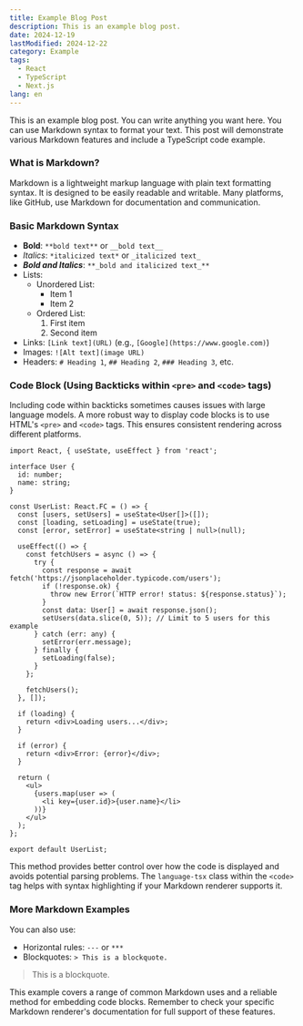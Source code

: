 ```yaml
---
title: Example Blog Post
description: This is an example blog post.
date: 2024-12-19
lastModified: 2024-12-22
category: Example
tags:
  - React
  - TypeScript
  - Next.js
lang: en
---
```


This is an example blog post. You can write anything you want here. You can use Markdown syntax to format your text. This post will demonstrate various Markdown features and include a TypeScript code example.

### What is Markdown?

Markdown is a lightweight markup language with plain text formatting syntax. It is designed to be easily readable and writable. Many platforms, like GitHub, use Markdown for documentation and communication.

### Basic Markdown Syntax

*   **Bold**: `**bold text**` or `__bold text__`
*   *Italics*: `*italicized text*` or `_italicized text_`
*   **_Bold and Italics_**: `**_bold and italicized text_**`
*   Lists:
    *   Unordered List:
        *   Item 1
        *   Item 2
    *   Ordered List:
        1.  First item
        2.  Second item
*   Links: `[Link text](URL)` (e.g., `[Google](https://www.google.com)`)
*   Images: `![Alt text](image URL)`
*   Headers: `# Heading 1`, `## Heading 2`, `### Heading 3`, etc.

### Code Block (Using Backticks within `<pre>` and `<code>` tags)

Including code within backticks sometimes causes issues with large language models. A more robust way to display code blocks is to use HTML's `<pre>` and `<code>` tags. This ensures consistent rendering across different platforms.

```tsx
import React, { useState, useEffect } from 'react';

interface User {
  id: number;
  name: string;
}

const UserList: React.FC = () => {
  const [users, setUsers] = useState<User[]>([]);
  const [loading, setLoading] = useState(true);
  const [error, setError] = useState<string | null>(null);

  useEffect(() => {
    const fetchUsers = async () => {
      try {
        const response = await fetch('https://jsonplaceholder.typicode.com/users');
        if (!response.ok) {
          throw new Error(`HTTP error! status: ${response.status}`);
        }
        const data: User[] = await response.json();
        setUsers(data.slice(0, 5)); // Limit to 5 users for this example
      } catch (err: any) {
        setError(err.message);
      } finally {
        setLoading(false);
      }
    };

    fetchUsers();
  }, []);

  if (loading) {
    return <div>Loading users...</div>;
  }

  if (error) {
    return <div>Error: {error}</div>;
  }

  return (
    <ul>
      {users.map(user => (
        <li key={user.id}>{user.name}</li>
      ))}
    </ul>
  );
};

export default UserList;
```

This method provides better control over how the code is displayed and avoids potential parsing problems. The `language-tsx` class within the `<code>` tag helps with syntax highlighting if your Markdown renderer supports it.

### More Markdown Examples

You can also use:

*   Horizontal rules: `---` or `***`
*   Blockquotes: `> This is a blockquote.`

> This is a blockquote.

This example covers a range of common Markdown uses and a reliable method for embedding code blocks. Remember to check your specific Markdown renderer's documentation for full support of these features.
